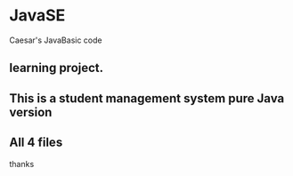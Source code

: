 # JavaSE
Caesar's JavaBasic code 
## learning project.
This is a student management system pure Java version
--- 
All 4 files
--- 
thanks
